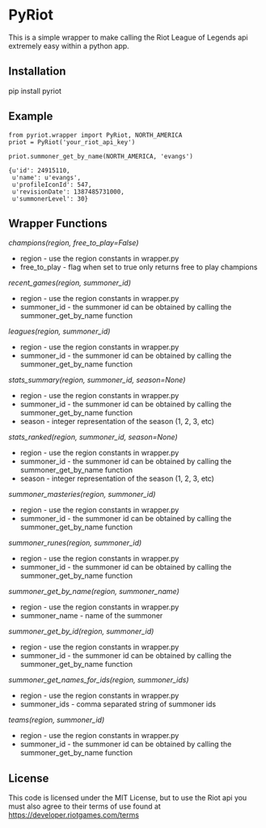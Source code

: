 PyRiot
======

This is a simple wrapper to make calling the Riot League of Legends api extremely easy within a python app.

Installation
------------
pip install pyriot

Example
-------
	from pyriot.wrapper import PyRiot, NORTH_AMERICA
	priot = PyRiot('your_riot_api_key')

	priot.summoner_get_by_name(NORTH_AMERICA, 'evangs')

	{u'id': 24915110,
	 u'name': u'evangs',
	 u'profileIconId': 547,
	 u'revisionDate': 1387485731000,
	 u'summonerLevel': 30}

Wrapper Functions
-----------------
*champions(region, free_to_play=False)*
+ region - use the region constants in wrapper.py
+ free_to_play - flag when set to true only returns free to play champions

*recent_games(region, summoner_id)*
+ region - use the region constants in wrapper.py
+ summoner_id - the summoner id can be obtained by calling the summoner_get_by_name function

*leagues(region, summoner_id)*
+ region - use the region constants in wrapper.py
+ summoner_id - the summoner id can be obtained by calling the summoner_get_by_name function

*stats_summary(region, summoner_id, season=None)*
+ region - use the region constants in wrapper.py
+ summoner_id - the summoner id can be obtained by calling the summoner_get_by_name function
+ season - integer representation of the season (1, 2, 3, etc)

*stats_ranked(region, summoner_id, season=None)*
+ region - use the region constants in wrapper.py
+ summoner_id - the summoner id can be obtained by calling the summoner_get_by_name function
+ season - integer representation of the season (1, 2, 3, etc)

*summoner_masteries(region, summoner_id)*
+ region - use the region constants in wrapper.py
+ summoner_id - the summoner id can be obtained by calling the summoner_get_by_name function

*summoner_runes(region, summoner_id)*
+ region - use the region constants in wrapper.py
+ summoner_id - the summoner id can be obtained by calling the summoner_get_by_name function

*summoner_get_by_name(region, summoner_name)*
+ region - use the region constants in wrapper.py
+ summoner_name - name of the summoner

*summoner_get_by_id(region, summoner_id)*
+ region - use the region constants in wrapper.py
+ summoner_id - the summoner id can be obtained by calling the summoner_get_by_name function

*summoner_get_names_for_ids(region, summoner_ids)*
+ region - use the region constants in wrapper.py
+ summoner_ids - comma separated string of summoner ids

*teams(region, summoner_id)*
+ region - use the region constants in wrapper.py
+ summoner_id - the summoner id can be obtained by calling the summoner_get_by_name function

License
-------
This code is licensed under the MIT License, but to use the Riot api you must also agree to their terms of use found at https://developer.riotgames.com/terms
